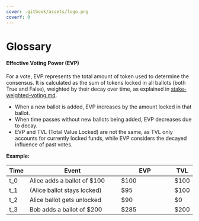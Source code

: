 ```yaml
---
cover: .gitbook/assets/logo.png
coverY: 0
---
```


# Glossary

#### Effective Voting Power (EVP)

For a vote, EVP represents the total amount of token used to determine the consensus. It is calculated as the sum of tokens locked in all ballots (both True and False), weighted by their decay over time, as explained in [stake-weighted-voting.md](protocol-beta-version/stake-weighted-voting.md "mention").

* When a new ballot is added, EVP increases by the amount locked in that ballot.
* When time passes without new ballots being added, EVP decreases due to decay.
* EVP and TVL (Total Value Locked) are not the same, as TVL only accounts for currently locked funds, while EVP considers the decayed influence of past votes.

**Example:**

<table><thead><tr><th>Time</th><th width="282">Event</th><th width="155">EVP</th><th>TVL</th></tr></thead><tbody><tr><td><span class="math">t_0</span></td><td>Alice adds a ballot of $100</td><td>$100</td><td>$100</td></tr><tr><td><span class="math">t_1</span></td><td>(Alice ballot stays locked)</td><td>$95</td><td>$100</td></tr><tr><td><span class="math">t_2</span></td><td>Alice ballot gets unlocked</td><td>$90</td><td>$0</td></tr><tr><td><span class="math">t_3</span></td><td>Bob adds a ballot of $200</td><td>$285</td><td>$200</td></tr></tbody></table>

